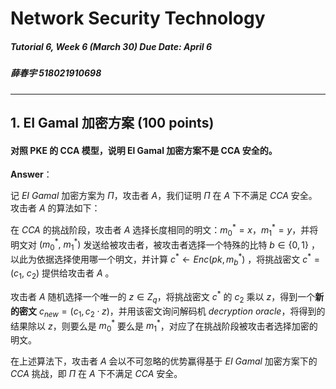 # Network Security Technology

##### Tutorial 6, Week 6 (March 30)	Due Date: April 6

##### 薛春宇 518021910698

-----

## 1. EI Gamal 加密方案 (100 points)

#### 对照 PKE 的 CCA 模型，说明 El Gamal 加密方案不是 CCA 安全的。

**Answer**：

记 *EI Gamal* 加密方案为 $\Pi$，攻击者 *A*，我们证明 $\Pi$ 在 *A* 下不满足 *CCA* 安全。攻击者 *A* 的算法如下：

在 *CCA* 的挑战阶段，攻击者 *A* 选择长度相同的明文：$m^*_0 = x$，$m^*_1 = y$，并将明文对 $(m^*_0, \ m^*_1)$ 发送给被攻击者，被攻击者选择一个特殊的比特 $b \in \{0, 1\}$ ，以此为依据选择使用哪一个明文，并计算 $c^* \leftarrow Enc(pk, m_b^*)$ ，将挑战密文 $c^* = (c_1, \ c_2)$ 提供给攻击者 $A$ 。

攻击者 *A* 随机选择一个唯一的 $z \in Z_q$，将挑战密文 $c^*$ 的 $c_2$ 乘以 *z*，得到一个**新的密文** $c_{new} = (c_1, c_2 · z)$，并用该密文询问解码机 *decryption oracle*，将得到的结果除以 *z*，则要么是 $m^*_0$ 要么是 $m^*_1$，对应了在挑战阶段被攻击者选择加密的明文。

在上述算法下，攻击者 *A* 会以不可忽略的优势赢得基于 *EI Gamal* 加密方案下的 *CCA* 挑战，即 $\Pi$ 在 *A* 下不满足 *CCA* 安全。



